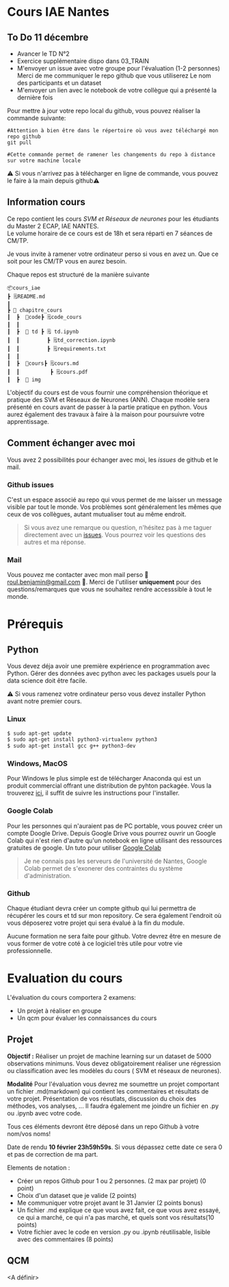 # Cours IAE Nantes

## To Do 11 décembre

- Avancer le TD N°2
- Exercice supplémentaire dispo dans 03_TRAIN
- M'envoyer un issue avec votre groupe pour l'évaluation (1-2 personnes)
    Merci de me communiquer le repo github que vous utiliserez
    Le nom des participants et un dataset
- M'envoyer un lien avec le notebook de votre collègue qui a présenté la dernière fois

Pour mettre à jour votre repo local du github, vous pouvez réaliser la commande suivante:

```shell
#Attention à bien être dans le répertoire où vous avez téléchargé mon repo github
git pull

#Cette commande permet de ramener les changements du repo à distance sur votre machine locale
```

⚠️ Si vous n'arrivez pas à télécharger en ligne de commande, vous pouvez le faire à la main depuis github⚠️

## Information cours
Ce repo contient les cours *SVM et Réseaux de neurones* pour les étudiants du Master 2 ECAP, IAE NANTES.  
Le volume horaire de ce cours est de 18h et sera réparti en 7 séances de CM/TP.

Je vous invite à ramener votre ordinateur perso si vous en avez un. Que ce soit pour les CM/TP vous en aurez besoin.

Chaque repos est structuré de la manière suivante 

```
📦cours_iae
┣ 🗒️README.md       
┃
┣ 📁 chapitre_cours
┃  ┣  📁code┣ 🗒️code_cours
┃  ┃         
┃  ┣  📁 td ┣ 🗒️ td.ipynb
┃  ┃         ┣ 🗒️td_correction.ipynb
┃  ┃         ┣ 🗒️requirements.txt
┃  ┃
┃  ┣  📁cours┣ 🗒️cours.md
┃  ┃          ┣ 🗒️cours.pdf
┃  ┣  📁 img

```


L'objectif du cours est de vous fournir une compréhension théorique et pratique des SVM et Réseaux de Neurones (ANN).
Chaque modèle sera présenté en cours avant de passer à la partie pratique en python.
Vous aurez également des travaux à faire à la maison pour poursuivre votre apprentissage.


## Comment échanger avec moi

Vous avez 2 possibilités pour échanger avec moi, les *issues* de github et le mail.

### Github issues 

C'est un espace associé au repo qui vous permet de me laisser un message visible par tout le monde.
Vos problèmes sont généralement les mêmes que ceux de vos collègues, autant mutualiser tout au même endroit.

>Si vous avez une remarque ou question, n'hésitez pas à me taguer directement avec un [issues](https://docs.github.com/fr/issues/tracking-your-work-with-issues/creating-an-issue). Vous pourrez voir les questions des autres et ma réponse.

### Mail

Vous pouvez me contacter avec mon mail perso 📧 roul.benjamin@gmail.com 📧.
Merci de l'utiliser **uniquement** pour des questions/remarques que vous ne souhaitez rendre accesssible à tout le monde. 


# Prérequis

## Python

Vous devez déja avoir une première expérience en programmation avec Python. 
Gérer des données avec python avec les packages usuels pour la data science doit être facile.

⚠️ Si vous ramenez votre ordinateur perso vous devez installer Python avant notre premier cours.

### Linux

```bash
$ sudo apt-get update
$ sudo apt-get install python3-virtualenv python3
$ sudo apt-get install gcc g++ python3-dev
```


### Windows, MacOS

Pour Windows le plus simple est de télécharger Anaconda qui est un produit commercial offrant une distribution de pyhton packagée.
Vous la trouverez [ici](https://www.anaconda.com/products/distribution), il suffit de suivre les instructions pour l'installer.

### Google Colab

Pour les personnes qui n'auraient pas de PC portable, vous pouvez créer un compte Doogle Drive.
Depuis Google Drive vous pourrez ouvrir un Google Colab qui n'est rien d'autre qu'un notebook en ligne utilisant des ressources gratuites de google.
Un tuto pour utiliser [Google Colab](https://machinelearningmastery.com/google-colab-for-machine-learning-projects/#:~:text=To%20create%20your%20Google%20Colab,on%20More%20%E2%96%B7%20Google%20Colaboratory.)

> Je ne connais pas les serveurs de l'université de Nantes, Google Colab permet de s'exonerer des contraintes du système d'administration.

### Github

Chaque étudiant devra créer un compte github qui lui permettra de récupérer les cours et td sur mon repository.
Ce sera également l'endroit où vous déposerez votre projet qui sera évalué à la fin du module.

Aucune formation ne sera faite pour github. Votre devrez être en mesure de vous former de votre coté à ce logiciel très utile pour votre vie 
professionnelle.


# Evaluation du cours

L'évaluation du cours comportera 2 examens:

- Un projet à réaliser en groupe
- Un qcm pour évaluer les connaissances du cours


## Projet


**Objectif :**
Réaliser un projet de machine learning sur un dataset de 5000 observations minimuns.
Vous devez obligatoirement réaliser une régression ou classification avec les modèles du cours ( SVM et réseaux de neurones).

**Modalité**
Pour l'évaluation vous devrez me soumettre un projet comportant un fichier .md(markdown) qui contient les commentaires et résultats de votre projet.
Présentation de vos résutlats, discussion du choix des méthodes, vos analyses, ...
Il faudra également me joindre un fichier en .py ou .ipynb avec votre code.

Tous ces éléments devront être déposé dans un repo Github à votre nom/vos noms!

Date de rendu **10 février 23h59h59s**. Si vous dépassez cette date ce sera 0 et pas de correction de ma part.

Elements de notation :

- Créer un repos Github pour 1 ou 2 personnes. (2 max par projet) (0 point)
- Choix d'un dataset que je valide (2 points)
- Me communiquer votre projet avant le 31 Janvier (2 points bonus)
- Un fichier .md explique ce que vous avez fait, ce que vous avez essayé, ce qui a marché, ce qui n'a pas marché, et quels sont vos résultats(10 points)
- Votre fichier avec le code en version .py ou .ipynb réutilisable, lisible avec des commentaires (8 points)

## QCM

<A définir>
